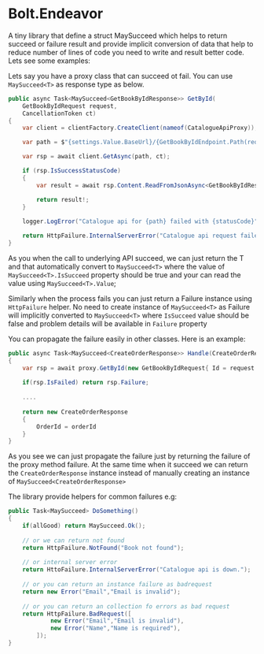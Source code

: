 # Bolt.Endeavor

A tiny library that define a struct MaySucceed which helps 
to return succeed or failure result and provide implicit 
conversion of data that help to reduce number of lines of code you need to write 
and result better code. Lets see some examples:

Lets say you have a proxy class that can succeed ot fail. You can use `MaySucceed<T>` as response type
as below.

```csharp
public async Task<MaySucceed<GetBookByIdResponse>> GetById(
    GetBookByIdRequest request, 
    CancellationToken ct)
{
    var client = clientFactory.CreateClient(nameof(CatalogueApiProxy));

    var path = $"{settings.Value.BaseUrl}/{GetBookByIdEndpoint.Path(request.BookId)}";

    var rsp = await client.GetAsync(path, ct);

    if (rsp.IsSuccessStatusCode)
    { 
        var result = await rsp.Content.ReadFromJsonAsync<GetBookByIdResponse>(ct);

        return result!;
    }
    
    logger.LogError("Catalogue api for {path} failed with {statusCode}", path, rsp.StatusCode);

    return HttpFailure.InternalServerError("Catalogue api request failed");
}    
```

As you when the call to underlying API succeed, we 
can just return the T and that automatically convert 
to `MaySucceed<T>` where the value of `MaySucceed<T>.IsSucceed` property 
should be true and your can read the value using `MaySucceed<T>.Value`;

Similarly when the process fails you can just return a Failure instance
using `HttpFailure` helper. No need to create instance of `MaySucceed<T>` as Failure
will implicitly converted to `MaySucceed<T>` where `IsSucceed` value should be false
and problem details will be available in `Failure` property

You can propagate the failure easily in other classes. Here is an example:

```csharp
public async Task<MaySucceed<CreateOrderResponse>> Handle(CreateOrderRequest request, CancellationToken ct)
{
    var rsp = await proxy.GetById(new GetBookByIdRequest{ Id = request.BookId }, ct);
    
    if(rsp.IsFailed) return rsp.Failure;
    
    ....
    
    return new CreateOrderResponse
    {
        OrderId = orderId
    }
}
```

As you see we can just propagate the failure just by returning the failure
of the proxy method failure. At the same time when it succeed we can return the
`CreateOrderResponse` instance instead of manually creating an instance
of `MaySucceed<CreateOrderResponse>`

The library provide helpers for common failures e.g:

```csharp
public Task<MaySucceed> DoSomething()
{
    if(allGood) return MaySucceed.Ok();
    
    // or we can return not found
    return HttpFailure.NotFound("Book not found");
    
    // or internal server error
    return HttoFailure.InternalServerError("Catalogue api is down.");
    
    // or you can return an instance failure as badrequest
    return new Error("Email","Email is invalid");
    
    // or you can return an collection fo errors as bad request
    return HttpFailure.BadRequest([
            new Error("Email","Email is invalid"),
            new Error("Name","Name is required"),
        ]);
}

```